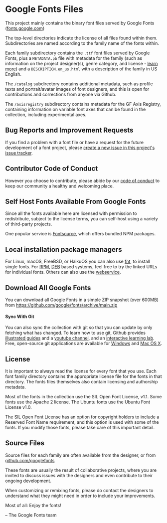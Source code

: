 # Google Fonts Files

This project mainly contains the binary font files served by Google Fonts ([fonts.google.com](https://fonts.google.com))

The top-level directories indicate the license of all files found within them.
Subdirectories are named according to the family name of the fonts within.

Each family subdirectory contains the `.ttf` font files served by Google Fonts, plus a `METADATA.pb` file with metadata for the family (such as information on the project designer(s), genre category, and license - [learn more](https://github.com/googlefonts/gf-docs/tree/master/METADATA)) and a `DESCRIPTION.en_us.html` with a description of the family in US English.

The `/catalog` subdirectory contains additional metadata, such as profile texts and portrait/avatar images of font designers, and this is open for contributions and corrections from anyone via Github.

The `/axisregistry` subdirectory contains metadata for the GF Axis Registry, containing information on variable font axes that can be found in the collection, including experimental axes.

## Bug Reports and Improvement Requests

If you find a problem with a font file or have a request for the future development of a font project, please [create a new issue in this project's issue tracker](https://github.com/google/fonts/issues).

## Contributor Code of Conduct

However you choose to contribute, please abide by our [code of conduct](CODE_OF_CONDUCT.md) to keep our community a healthy and welcoming place.

## Self Host Fonts Available From Google Fonts

Since all the fonts available here are licensed with permission to redistribute, subject to the license terms, you can self-host using a variety of third-party projects.

One popular service is [Fontsource](https://github.com/fontsource/fontsource), which offers bundled NPM packages.

## Local installation package managers

For Linux, macOS, FreeBSD, or HaikuOS you can also use [fnt](https://github.com/alexmyczko/fnt), to install single fonts. For [RPM](http://bootes.ethz.ch/fonts/rpm/), [DEB](http://bootes.ethz.ch/fonts/deb/) based systems, feel free to try the linked URLs for individual fonts. Others can also use the [webservice](http://bootes.ethz.ch/fonts/).

## Download All Google Fonts

You can download all Google Fonts in a simple ZIP snapshot (over 600MB) from <https://github.com/google/fonts/archive/main.zip>

#### Sync With Git

You can also sync the collection with git so that you can update by only fetching what has changed. To learn how to use git, Github provides [illustrated guides](https://guides.github.com) and a [youtube channel](https://www.youtube.com/user/GitHubGuides), and an [interactive learning lab](https://lab.github.com).
Free, open-source git applications are available for [Windows](https://git-scm.com/download/gui/windows) and [Mac OS X](https://git-scm.com/download/gui/mac).

## License

It is important to always read the license for every font that you use.
Each font family directory contains the appropriate license file for the fonts in that directory.
The fonts files themselves also contain licensing and authorship metadata.

Most of the fonts in the collection use the SIL Open Font License, v1.1.
Some fonts use the Apache 2 license.
The Ubuntu fonts use the Ubuntu Font License v1.0.

The SIL Open Font License has an option for copyright holders to include a Reserved Font Name requirement, and this option is used with some of the fonts.
If you modify those fonts, please take care of this important detail.

## Source Files

Source files for each family are often available from the designer, or from [github.com/googlefonts](https://github.com/googlefonts)

These fonts are usually the result of collaborative projects, where you are invited to discuss issues with the designers and even contribute to their ongoing development.

When customizing or remixing fonts, please do contact the designers to understand what they might need in order to include your improvements.

Most of all: Enjoy the fonts!

– The Google Fonts team
